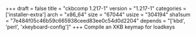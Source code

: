 +++
draft = false
title = "ckbcomp 1.217-1"
version = "1.217-1"
categories = ['installer-extra']
arch = "x86_64"
size = "67044"
usize = "304194"
sha1sum = "7e484f05c46b59c665938ceed83ee0c54d0d2204"
depends = "['kbd', 'perl', 'xkeyboard-config']"
+++
Compile an XKB keymap for loadkeys
